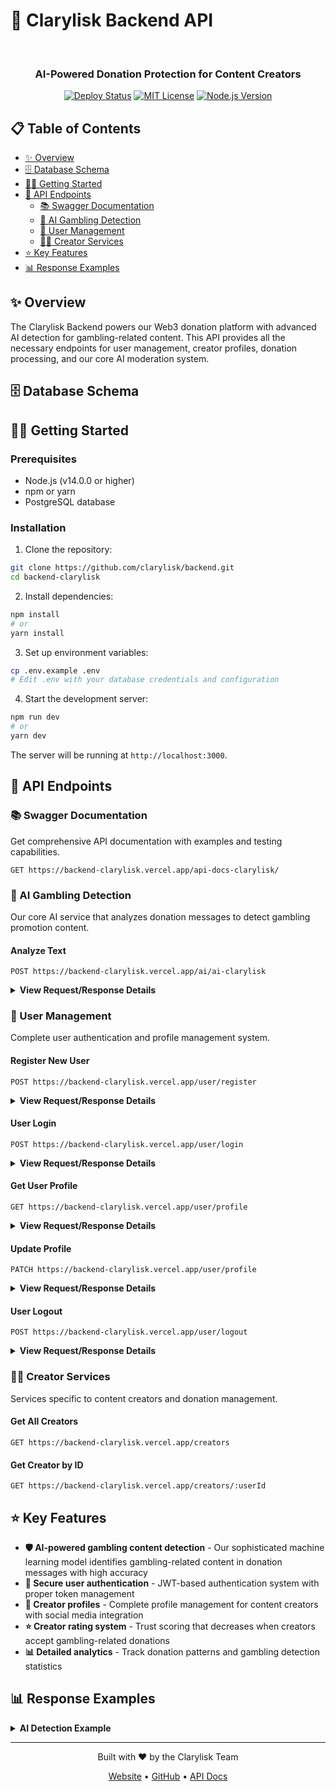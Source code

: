 # 🚀 Clarylisk Backend API

<div align="center">
  <br>
  <h3>AI-Powered Donation Protection for Content Creators</h3>
  
  [![Deploy Status](https://img.shields.io/badge/deploy-active-success)](https://backend-clarylisk.vercel.app)
  [![MIT License](https://img.shields.io/badge/license-MIT-blue.svg)](LICENSE)
  [![Node.js Version](https://img.shields.io/badge/node-%3E%3D14.0.0-brightgreen)](https://nodejs.org)
</div>

## 📋 Table of Contents

- [✨ Overview](#-overview)
- [🗄️ Database Schema](#%EF%B8%8F-database-schema)
- [🏃‍♂️ Getting Started](#%EF%B8%8F-getting-started)
- [🔌 API Endpoints](#-api-endpoints)
  - [📚 Swagger Documentation](#-swagger-documentation)
  - [🤖 AI Gambling Detection](#-ai-gambling-detection)
  - [👤 User Management](#-user-management)
  - [🧑‍🎨 Creator Services](#-creator-services)
- [⭐ Key Features](#-key-features)
- [📊 Response Examples](#-response-examples)

## ✨ Overview

The Clarylisk Backend powers our Web3 donation platform with advanced AI detection for gambling-related content. This API provides all the necessary endpoints for user management, creator profiles, donation processing, and our core AI moderation system.

## 🗄️ Database Schema

## 🏃‍♂️ Getting Started

### Prerequisites

- Node.js (v14.0.0 or higher)
- npm or yarn
- PostgreSQL database

### Installation

1. Clone the repository:
```bash
git clone https://github.com/clarylisk/backend.git
cd backend-clarylisk
```

2. Install dependencies:
```bash
npm install
# or
yarn install
```

3. Set up environment variables:
```bash
cp .env.example .env
# Edit .env with your database credentials and configuration
```

4. Start the development server:
```bash
npm run dev
# or
yarn dev
```

The server will be running at `http://localhost:3000`.

## 🔌 API Endpoints

### 📚 Swagger Documentation

Get comprehensive API documentation with examples and testing capabilities.

```
GET https://backend-clarylisk.vercel.app/api-docs-clarylisk/
```

### 🤖 AI Gambling Detection

Our core AI service that analyzes donation messages to detect gambling promotion content.

#### Analyze Text
```
POST https://backend-clarylisk.vercel.app/ai/ai-clarylisk
```

<details>
<summary><b>View Request/Response Details</b></summary>

**Headers:**
```
Authorization: Bearer {your_token}
```

**Request Body:**
```json
{
  "text": "Great content, keep it up!"
}
```

**Success Response (200):**
```json
{
  "text": "Great content, keep it up!",
  "predicted_label": 0,
  "judol": "no"
}
```

**Gambling Content Detected (200):**
```json
{
  "text": "gw jp 100j",
  "predicted_label": 1,
  "judol": "yes"
}
```
</details>

### 👤 User Management

Complete user authentication and profile management system.

#### Register New User
```
POST https://backend-clarylisk.vercel.app/user/register
```

<details>
<summary><b>View Request/Response Details</b></summary>

**Request Body:**
```json
{
  "username": "clarylisk",
  "password": "securepw123",
  "walletAddress": "0x123abc456def",
  "role": "creator",
  "image": "data:image/jpeg;base64,/9j/4AAQSkZJRgABAQEAYABgAAD/2wBDAA...",
  "facebook": "https://facebook.com/clarylisk",
  "instagram": "https://instagram.com/clarylisk",
  "twitter": "https://twitter.com/clarylisk",
  "youtube": "https://youtube.com/clarylisk",
  "description": "Content creator passionate about blockchain technology"
}
```

**Success Response (200):**
```json
{
  "message": "success registered",
  "walletAddress": "0x123abc456def"
}
```
</details>

#### User Login
```
POST https://backend-clarylisk.vercel.app/user/login
```

<details>
<summary><b>View Request/Response Details</b></summary>

**Request Body:**
```json
{
  "walletAddress": "0x123abc456def",
  "password": "securepw123"
}
```

**Success Response:**
Sets authentication cookie and redirects user
</details>

#### Get User Profile
```
GET https://backend-clarylisk.vercel.app/user/profile
```

<details>
<summary><b>View Request/Response Details</b></summary>

**Headers:**
```
Authorization: Bearer {your_token}
```

**Success Response (200):**
```json
{
  "username": "clarylisk",
  "role": "creator",
  "description": "Content creator passionate about blockchain technology",
  "wallet": [
    {
      "walletAdress": "0x123abc456def"
    }
  ],
  "medsos": [
    {
      "facebook": "https://facebook.com/clarylisk",
      "twitter": "https://twitter.com/clarylisk",
      "instagram": "https://instagram.com/clarylisk",
      "youtube": "https://youtube.com/clarylisk"
    }
  ],
  "image": [
    {
      "image": "https://example.com/avatar.png"
    }
  ]
}
```
</details>

#### Update Profile
```
PATCH https://backend-clarylisk.vercel.app/user/profile
```

<details>
<summary><b>View Request/Response Details</b></summary>

**Headers:**
```
Authorization: Bearer {your_token}
```

**Request Body:** (all fields optional)
```json
{
  "password": "newpassword123",
  "walletAddress": "0xnew123wallet456",
  "facebook": "https://facebook.com/newpage",
  "twitter": "https://twitter.com/newhandle",
  "instagram": "https://instagram.com/newprofile",
  "youtube": "https://youtube.com/newchannel",
  "image": "data:image/jpeg;base64,/9j/NEW_IMAGE_DATA...",
  "description": "Updated creator profile description",
  "role": "creator"
}
```

**Success Response (200):**
```json
{
  "message": "success update profile",
  "data": {
    "idUser": "user123",
    "username": "clarylisk",
    "role": "creator",
    "description": "Updated creator profile description",
    "wallet": {
      "walletAdress": "0xnew123wallet456"
    },
    "medsos": {
      "facebook": "https://facebook.com/newpage",
      "twitter": "https://twitter.com/newhandle",
      "instagram": "https://instagram.com/newprofile",
      "youtube": "https://youtube.com/newchannel"
    },
    "image": {
      "image": "https://example.com/new-avatar.png"
    }
  }
}
```
</details>

#### User Logout
```
POST https://backend-clarylisk.vercel.app/user/logout
```

<details>
<summary><b>View Request/Response Details</b></summary>

**Headers:**
```
Authorization: Bearer {your_token}
Cookie: access_token={your_token}
```

**Success Response (200):**
```json
{
  "message": "Successfully logged out"
}
```
</details>

### 🧑‍🎨 Creator Services

Services specific to content creators and donation management.

#### Get All Creators
```
GET https://backend-clarylisk.vercel.app/creators
```

#### Get Creator by ID
```
GET https://backend-clarylisk.vercel.app/creators/:userId
```

## ⭐ Key Features

- **🛡️ AI-powered gambling content detection** - Our sophisticated machine learning model identifies gambling-related content in donation messages with high accuracy
- **🔐 Secure user authentication** - JWT-based authentication system with proper token management
- **👥 Creator profiles** - Complete profile management for content creators with social media integration
- **⭐ Creator rating system** - Trust scoring that decreases when creators accept gambling-related donations
- **📊 Detailed analytics** - Track donation patterns and gambling detection statistics

## 📊 Response Examples

<details>
<summary><b>AI Detection Example</b></summary>

**Request:**
```bash
curl -X POST https://backend-clarylisk.vercel.app/ai/ai-clarylisk \
  -H "Authorization: Bearer eyJhbGciOiJIUzI1NiIsInR5cCI6IkpXVCJ9..." \
  -H "Content-Type: application/json" \
  -d '{"text":"Check out this new site for games jp.com win 100x"}'
```

**Response:**
```json
{
  "text": "Check out this new site for games jp.com win 100x",
  "predicted_label": 1,
  "judol": "yes"
}
```
</details>

---

<div align="center">
  <p>Built with ❤️ by the Clarylisk Team</p>
  
  <a href="https://clarylisk.netlify.app">Website</a> •
  <a href="https://github.com/clarylisk">GitHub</a> •
  <a href="https://backend-clarylisk.vercel.app/api-docs-clarylisk/">API Docs</a>
</div>
